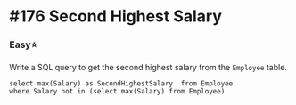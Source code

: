 # \#176 Second Highest Salary

### Easy:star:

 Write a SQL query to get the second highest salary from the `Employee` table.

```text
select max(Salary) as SecondHighestSalary  from Employee
where Salary not in (select max(Salary) from Employee)
```

